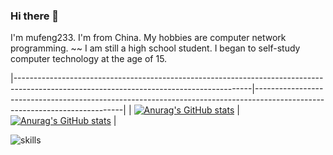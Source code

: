 ### Hi there 👋

I'm mufeng233.
I'm from China.
My hobbies are computer network programming.
~~ I am still a high school student.
I began to self-study computer technology at the age of 15.


|-----------------------------------------------------------------------------------------------------------------------------------------|---------------------------------------------------------------------------------------------------------------------------|
| [![Anurag's GitHub stats](https://github-readme-stats.vercel.app/api?username=mufeng233)](https://github.com/anuraghazra/github-readme-stats) | [![Anurag's GitHub stats](https://github-readme-stats.vercel.app/api/top-langs?username=mufeng233&show_icons=true&locale=en&layout=compact)](https://github-readme-stats.vercel.app/api/top-langs?username=mufeng233&show_icons=true&locale=en&layout=compact) |

![skills](https://skillicons.dev/icons?i=css,express,git,github,html,js,md,nodejs,react,vscode,vue)


